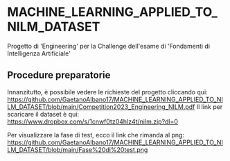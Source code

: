 # MACHINE_LEARNING_APPLIED_TO_NILM_DATASET
Progetto di 'Engineering' per la Challenge dell'esame di 'Fondamenti di Intelligenza Artificiale' 


## Procedure preparatorie
Innanzitutto, è possibile vedere le richieste del progetto cliccando qui:
https://github.com/GaetanoAlbano17/MACHINE_LEARNING_APPLIED_TO_NILM_DATASET/blob/main/Competition2023_Engineering_NILM.pdf
Il link per scaricare il dataset è qui:
https://www.dropbox.com/s/1cnwf0tz04hlz4t/nilm.zip?dl=0

Per visualizzare la fase di test, ecco il link che rimanda al png:
https://github.com/GaetanoAlbano17/MACHINE_LEARNING_APPLIED_TO_NILM_DATASET/blob/main/Fase%20di%20test.png
